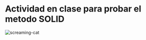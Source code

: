 # Actividad en clase para probar el metodo SOLID

![screaming-cat](https://media.tenor.com/3sscVvNm9zkAAAAC/controlmypc-cat.gif)
